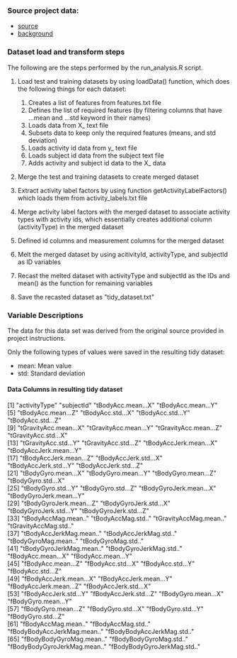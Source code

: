 ### Source project data:

- [source](https://d396qusza40orc.cloudfront.net/getdata%2Fprojectfiles%2FUCI%20HAR%20Dataset.zip) 
- [background](http://archive.ics.uci.edu/ml/datasets/Human+Activity+Recognition+Using+Smartphones)


### Dataset load and transform steps

The following are the steps performed by the run_analysis.R script.

1. Load test and training datasets by using loadData() function, which does the following things for each dataset: 
    1. Creates a list of features from features.txt file
    2. Defines the list of required features (by filtering columns that have ...mean and ...std keyword in their names)
    3. Loads data from X_ text file
    4. Subsets data to keep only the required features (means, and std deviation)
    5. Loads activity id data from y_ text file
    6. Loads subject id data from the subject text file
    7. Adds activity and subject id data to the X_ data

2. Merge the test and training datasets to create merged dataset
3. Extract activity label factors by using function getActivityLabelFactors() which loads them from activity_labels.txt file
4. Merge activity label factors with the merged dataset to associate activity types with activity ids, which essentially creates additional column (activityType) in the merged dataset
5. Defined id columns and measurement columns for the merged dataset
6. Melt the merged dataset by using acitivityId, activityType, and subjectId as ID variables
7. Recast the melted dataset with activityType and subjectId as the IDs and mean() as the function for remaining variables
6. Save the recasted dataset as "tidy_dataset.txt"


### Variable Descriptions

The data for this data set was derived from the original source provided in project instructions. 

Only the following types of values were saved in the resulting tidy dataset:
- mean: Mean value
- std: Standard deviation

#### Data Columns in resulting tidy dataset

[1] "activityType"                "subjectId"                   "tBodyAcc.mean...X"           "tBodyAcc.mean...Y"          
[5] "tBodyAcc.mean...Z"           "tBodyAcc.std...X"            "tBodyAcc.std...Y"            "tBodyAcc.std...Z"           
[9] "tGravityAcc.mean...X"        "tGravityAcc.mean...Y"        "tGravityAcc.mean...Z"        "tGravityAcc.std...X"        
[13] "tGravityAcc.std...Y"         "tGravityAcc.std...Z"         "tBodyAccJerk.mean...X"       "tBodyAccJerk.mean...Y"      
[17] "tBodyAccJerk.mean...Z"       "tBodyAccJerk.std...X"        "tBodyAccJerk.std...Y"        "tBodyAccJerk.std...Z"       
[21] "tBodyGyro.mean...X"          "tBodyGyro.mean...Y"          "tBodyGyro.mean...Z"          "tBodyGyro.std...X"          
[25] "tBodyGyro.std...Y"           "tBodyGyro.std...Z"           "tBodyGyroJerk.mean...X"      "tBodyGyroJerk.mean...Y"     
[29] "tBodyGyroJerk.mean...Z"      "tBodyGyroJerk.std...X"       "tBodyGyroJerk.std...Y"       "tBodyGyroJerk.std...Z"      
[33] "tBodyAccMag.mean.."          "tBodyAccMag.std.."           "tGravityAccMag.mean.."       "tGravityAccMag.std.."       
[37] "tBodyAccJerkMag.mean.."      "tBodyAccJerkMag.std.."       "tBodyGyroMag.mean.."         "tBodyGyroMag.std.."         
[41] "tBodyGyroJerkMag.mean.."     "tBodyGyroJerkMag.std.."      "fBodyAcc.mean...X"           "fBodyAcc.mean...Y"          
[45] "fBodyAcc.mean...Z"           "fBodyAcc.std...X"            "fBodyAcc.std...Y"            "fBodyAcc.std...Z"           
[49] "fBodyAccJerk.mean...X"       "fBodyAccJerk.mean...Y"       "fBodyAccJerk.mean...Z"       "fBodyAccJerk.std...X"       
[53] "fBodyAccJerk.std...Y"        "fBodyAccJerk.std...Z"        "fBodyGyro.mean...X"          "fBodyGyro.mean...Y"         
[57] "fBodyGyro.mean...Z"          "fBodyGyro.std...X"           "fBodyGyro.std...Y"           "fBodyGyro.std...Z"          
[61] "fBodyAccMag.mean.."          "fBodyAccMag.std.."           "fBodyBodyAccJerkMag.mean.."  "fBodyBodyAccJerkMag.std.."  
[65] "fBodyBodyGyroMag.mean.."     "fBodyBodyGyroMag.std.."      "fBodyBodyGyroJerkMag.mean.." "fBodyBodyGyroJerkMag.std.." 
